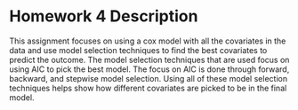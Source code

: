 # Homework 4 Description

This assignment focuses on using a cox model with all the covariates in the data and use model selection techniques to find the best covariates to predict the outcome. The model selection techniques that are used focus on using AIC to pick the best model. The focus on AIC is done through forward, backward, and stepwise model selection. Using all of these model selection techniques helps show how different covariates are picked to be in the final model.
